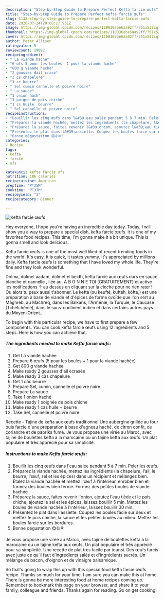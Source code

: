 ```yaml
---
description: "Step-by-Step Guide to Prepare Perfect Kefta farcie œufs"
title: "Step-by-Step Guide to Prepare Perfect Kefta farcie œufs"
slug: 1132-step-by-step-guide-to-prepare-perfect-kefta-farcie-oufs
date: 2020-07-24T20:08:17.931Z
image: https://img-global.cpcdn.com/recipes/110036ebe6aa92ff/751x532cq70/kefta-farcie-oeufs-photo-principale-de-la-recette.jpg
thumbnail: https://img-global.cpcdn.com/recipes/110036ebe6aa92ff/751x532cq70/kefta-farcie-oeufs-photo-principale-de-la-recette.jpg
cover: https://img-global.cpcdn.com/recipes/110036ebe6aa92ff/751x532cq70/kefta-farcie-oeufs-photo-principale-de-la-recette.jpg
author: Peter Allison
ratingvalue: 5
reviewcount: 19092
recipeingredient:
- " La viande hache"
- "6 ufs 5 pour les boules  1 pour la viande hache"
- "800 g viande hache"
- "2 gousses dail crase"
- "3 cs chapelure"
- "1 cc beurre"
- " Sel cumin cannelle et poivre noire"
- " La sauce"
- "1 onion hach"
- "1 poigne de pois chiche"
- "1 cs huile  beurre"
- " Sel cannelle et poivre noire"
recipeinstructions:
- "Bouillir les cinq œufs dans l&#39;eau salée pendant 5 à 7 min. Peler les œufs."
- "Préparez la viande hachée, mettez les ingrédients (la chapelure, l&#39;ail, le beurre, l&#39;œuf, sel et les épices) dans un récipient et mélangez bien. Étalez la viande hachée et mettez l&#39;œuf à l&#39;intérieur, enrober bien et formez des boules bien ferme. Formez des petites boules de viande hachée"
- "Préparez la sauce, faites revenir l&#39;onion, ajoutez l&#39;eau tiède et le pois chiche, ajoutez le sel et les épices, laissez bouillir 5 min. Mettez les boules de viande hachée à l&#39;intérieur, laissez bouillir 30 min."
- "Présentez le plat dans l&#39;assiette. Coupez les boules facie sur deux et mettez le pois chiche, la sauce et les petites boules au milieu. Mettez les boules farcie sur les bordures."
- "Bonne dégustation 😋👍💗"
categories:
- Recipe
tags:
- kefta
- farcie
- ufs

katakunci: kefta farcie ufs 
nutrition: 186 calories
recipecuisine: American
preptime: "PT35M"
cooktime: "PT37M"
recipeyield: "3"
recipecategory: Dinner

---
```



![Kefta farcie œufs](https://img-global.cpcdn.com/recipes/110036ebe6aa92ff/751x532cq70/kefta-farcie-oeufs-photo-principale-de-la-recette.jpg)

Hey everyone, I hope you're having an incredible day today. Today, I will show you a way to prepare a special dish, kefta farcie œufs. It is one of my favorites food recipes. This time, I'm gonna make it a bit unique. This is gonna smell and look delicious.

Kefta farcie œufs is one of the most well liked of recent trending foods in the world. It's easy, it is quick, it tastes yummy. It's appreciated by millions daily. Kefta farcie œufs is something that I have loved my whole life. They're fine and they look wonderful.

Dolma, dolmet aadam, dolmet el beidh, kefta farcie aux œufs durs en sauce blanche et cannelle , liée au. A B O N N E TOI (GRATUITEMENT) et active les notifications ↑ au dessus en cliquant sur la cloche pour ne rien rater ! Ou alors tu peux aussi t&#39;abonner. Le kefta (ou keufté, kufteh, köfte,) est une préparation à base de viande et d&#39;épices de forme ovoïde que l&#39;on sert au Maghreb, au Machreq, dans les Balkans, l&#39;Arménie, la Turquie, le Caucase (Tchétchénie), dans le sous-continent indien et dans certains autres pays du Moyen-Orient..


To begin with this particular recipe, we have to first prepare a few components. You can cook kefta farcie œufs using 12 ingredients and 5 steps. Here is how you can achieve that.

<!--inarticleads1-->

##### The ingredients needed to make Kefta farcie œufs:

1. Get  La viande hachée
1. Prepare 6 œufs (5 pour les boules + 1 pour la viande hachée)
1. Get 800 g viande hachée
1. Make ready 2 gousses d&#39;ail écrasée
1. Make ready 3 càs chapelure
1. Get 1 càc beurre
1. Prepare  Sel, cumin, cannelle et poivre noire
1. Prepare  La sauce
1. Take 1 onion haché
1. Make ready 1 poignée de pois chiche
1. Make ready 1 càs huile + beurre
1. Take  Sel, cannelle et poivre noire


Recette - Tajine de kefta aux œufs traditionnel Une aubergine grillée au four puis farcie d&#39;une préparation à base d&#39;agneau haché, de citron confit, de coriandre et de paprika fumé. Je vous propose une virée au Maroc, avec tajine de boulettes kefta à la marocaine ou un tajine kefta aux œufs. Un plat populaire et très apprécié pour sa simplicité. 

<!--inarticleads2-->

##### Instructions to make Kefta farcie œufs:

1. Bouillir les cinq œufs dans l&#39;eau salée pendant 5 à 7 min. Peler les œufs.
1. Préparez la viande hachée, mettez les ingrédients (la chapelure, l&#39;ail, le beurre, l&#39;œuf, sel et les épices) dans un récipient et mélangez bien. Étalez la viande hachée et mettez l&#39;œuf à l&#39;intérieur, enrober bien et formez des boules bien ferme. Formez des petites boules de viande hachée
1. Préparez la sauce, faites revenir l&#39;onion, ajoutez l&#39;eau tiède et le pois chiche, ajoutez le sel et les épices, laissez bouillir 5 min. Mettez les boules de viande hachée à l&#39;intérieur, laissez bouillir 30 min.
1. Présentez le plat dans l&#39;assiette. Coupez les boules facie sur deux et mettez le pois chiche, la sauce et les petites boules au milieu. Mettez les boules farcie sur les bordures.
1. Bonne dégustation 😋👍💗


Je vous propose une virée au Maroc, avec tajine de boulettes kefta à la marocaine ou un tajine kefta aux œufs. Un plat populaire et très apprécié pour sa simplicité. Une recette de plat très facile par tounsi. Des œufs farcis avec juste ce qu&#39;il faut d&#39;ingrédients salés et d&#39;ingrédients sucrés. Un mélange de bacon, d&#39;oignon et de vinaigre balsamique. 

So that's going to wrap this up with this special food kefta farcie œufs recipe. Thanks so much for your time. I am sure you can make this at home. There is gonna be more interesting food at home recipes coming up. Remember to bookmark this page on your browser, and share it to your family, colleague and friends. Thanks again for reading. Go on get cooking!
